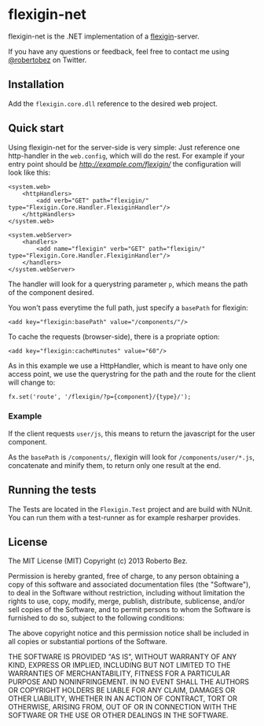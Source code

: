 # flexigin-net

flexigin-net is the .NET implementation of a [flexigin](https://github.com/robbz/flexigin)-server.

If you have any questions or feedback, feel free to contact me using [@robertobez](https://twitter.com/robertobez) on Twitter.

## Installation

Add the `flexigin.core.dll` reference to the desired web project.

## Quick start

Using flexigin-net for the server-side is very simple: Just reference one http-handler in the `web.config`, which will do the rest.
For example if your entry point should be *http://example.com/flexigin/* the configuration will look like this:

    <system.web>
        <httpHandlers>
            <add verb="GET" path="flexigin/" type="Flexigin.Core.Handler.FlexiginHandler"/>
        </httpHandlers>
    </system.web>

    <system.webServer>
        <handlers>
            <add name="flexigin" verb="GET" path="flexigin/" type="Flexigin.Core.Handler.FlexiginHandler"/>
        </handlers>
    </system.webServer>

The handler will look for a querystring parameter `p`, which means the path of the component desired.

You won't pass everytime the full path, just specify a `basePath` for flexigin:

    <add key="flexigin:basePath" value="/components/"/>

To cache the requests (browser-side), there is a propriate option:

    <add key="flexigin:cacheMinutes" value="60"/>

As in this example we use a HttpHandler, which is meant to have only one access point, we use the querystring for the path and the route for the client will change to:

    fx.set('route', '/flexigin/?p={component}/{type}/');

### Example

If the client requests `user/js`, this means to return the javascript for the user component.

As the `basePath` is `/components/`, flexigin will look for `/components/user/*.js`, concatenate and minify them, to return only one result at the end.

## Running the tests

The Tests are located in the `Flexigin.Test` project and are build with NUnit. You can run them with a test-runner as for example resharper provides.

## License

The MIT License (MIT)
Copyright (c) 2013 Roberto Bez.
 
Permission is hereby granted, free of charge, to any person obtaining a copy of this software and associated documentation files (the "Software"), to deal in the Software without restriction, including without limitation the rights to use, copy, modify, merge, publish, distribute, sublicense, and/or sell copies of the Software, and to permit persons to whom the Software is furnished to do so, subject to the following conditions:
 
The above copyright notice and this permission notice shall be included in all copies or substantial portions of the Software.
 
THE SOFTWARE IS PROVIDED "AS IS", WITHOUT WARRANTY OF ANY KIND, EXPRESS OR IMPLIED, INCLUDING BUT NOT LIMITED TO THE WARRANTIES OF MERCHANTABILITY, FITNESS FOR A PARTICULAR PURPOSE AND NONINFRINGEMENT. IN NO EVENT SHALL THE AUTHORS OR COPYRIGHT HOLDERS BE LIABLE FOR ANY CLAIM, DAMAGES OR OTHER LIABILITY, WHETHER IN AN ACTION OF CONTRACT, TORT OR OTHERWISE, ARISING FROM, OUT OF OR IN CONNECTION WITH THE SOFTWARE OR THE USE OR OTHER DEALINGS IN THE SOFTWARE.